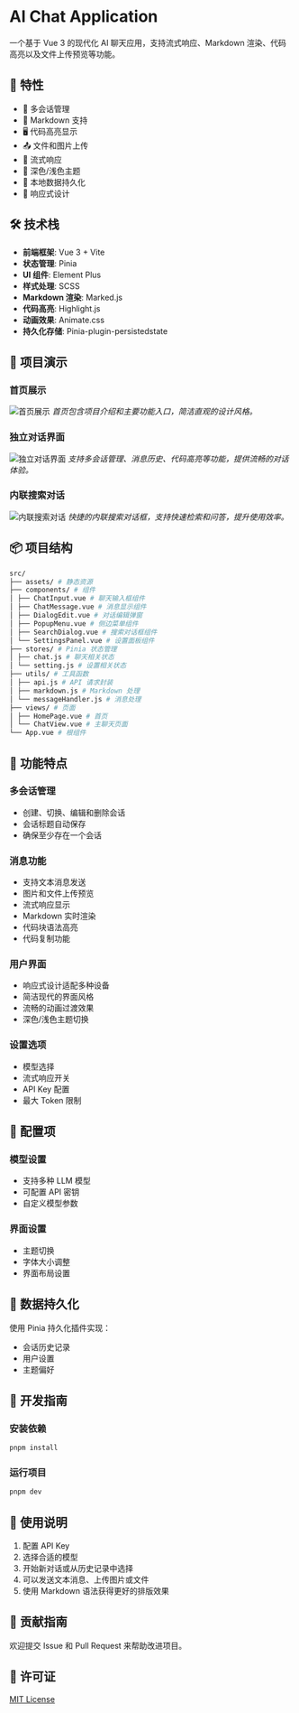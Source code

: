 # AI Chat Application

一个基于 Vue 3 的现代化 AI 聊天应用，支持流式响应、Markdown 渲染、代码高亮以及文件上传预览等功能。

## 🌟 特性

- 💬 多会话管理
- 📝 Markdown 支持
- 🖥️ 代码高亮显示
- 📤 文件和图片上传
- 🌊 流式响应
- 🎨 深色/浅色主题
- 💾 本地数据持久化
- 📱 响应式设计

## 🛠️ 技术栈

- **前端框架**: Vue 3 + Vite
- **状态管理**: Pinia
- **UI 组件**: Element Plus
- **样式处理**: SCSS
- **Markdown 渲染**: Marked.js
- **代码高亮**: Highlight.js
- **动画效果**: Animate.css
- **持久化存储**: Pinia-plugin-persistedstate

## 📸 项目演示

### 首页展示

![首页展示](src/assets/sampels/首页.png)
_首页包含项目介绍和主要功能入口，简洁直观的设计风格。_

### 独立对话界面

![独立对话界面](src/assets/sampels/独立对话框.png)
_支持多会话管理、消息历史、代码高亮等功能，提供流畅的对话体验。_

### 内联搜索对话

![内联搜索对话](src/assets/sampels/内联对话框.png)
_快捷的内联搜索对话框，支持快速检索和问答，提升使用效率。_

## 📦 项目结构

```bash
src/
├── assets/ # 静态资源
├── components/ # 组件
│ ├── ChatInput.vue # 聊天输入框组件
│ ├── ChatMessage.vue # 消息显示组件
│ ├── DialogEdit.vue # 对话编辑弹窗
│ ├── PopupMenu.vue # 侧边菜单组件
│ ├── SearchDialog.vue # 搜索对话框组件
│ └── SettingsPanel.vue # 设置面板组件
├── stores/ # Pinia 状态管理
│ ├── chat.js # 聊天相关状态
│ └── setting.js # 设置相关状态
├── utils/ # 工具函数
│ ├── api.js # API 请求封装
│ ├── markdown.js # Markdown 处理
│ └── messageHandler.js # 消息处理
├── views/ # 页面
│ ├── HomePage.vue # 首页
│ └── ChatView.vue # 主聊天页面
└── App.vue # 根组件
```

## 🚀 功能特点

### 多会话管理

- 创建、切换、编辑和删除会话
- 会话标题自动保存
- 确保至少存在一个会话

### 消息功能

- 支持文本消息发送
- 图片和文件上传预览
- 流式响应显示
- Markdown 实时渲染
- 代码块语法高亮
- 代码复制功能

### 用户界面

- 响应式设计适配多种设备
- 简洁现代的界面风格
- 流畅的动画过渡效果
- 深色/浅色主题切换

### 设置选项

- 模型选择
- 流式响应开关
- API Key 配置
- 最大 Token 限制

## 🔧 配置项

### 模型设置

- 支持多种 LLM 模型
- 可配置 API 密钥
- 自定义模型参数

### 界面设置

- 主题切换
- 字体大小调整
- 界面布局设置

## 💾 数据持久化

使用 Pinia 持久化插件实现：

- 会话历史记录
- 用户设置
- 主题偏好

## 🔨 开发指南

### 安装依赖

```bash
pnpm install
```

### 运行项目

```bash
pnpm dev
```

## 📝 使用说明

1. 配置 API Key
2. 选择合适的模型
3. 开始新对话或从历史记录中选择
4. 可以发送文本消息、上传图片或文件
5. 使用 Markdown 语法获得更好的排版效果

## 🤝 贡献指南

欢迎提交 Issue 和 Pull Request 来帮助改进项目。

## 📄 许可证

[MIT License](LICENSE)
